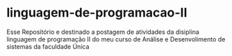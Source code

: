 # linguagem-de-programacao-II
Esse Repositório e destinado a postagem de atividades da disiplina linguagem de programação II do meu curso de Análise e Desenvolimento de sistemas da faculdade Única  
